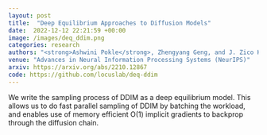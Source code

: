 ```yaml
---
layout: post
title:  "Deep Equilibrium Approaches to Diffusion Models"
date:  2022-12-12 22:21:59 +00:00
image: /images/deq_ddim.png
categories: research
authors: "<strong>Ashwini Pokle</strong>, Zhengyang Geng, and J. Zico Kolter"
venue: "Advances in Neural Information Processing Systems (NeurIPS)"
arxiv: https://arxiv.org/abs/2210.12867
code: https://github.com/locuslab/deq-ddim
---
```

We write the sampling process of DDIM as a deep equilibrium model. This allows us to do fast parallel sampling of DDIM by batching the workload, and enables use of memory efficient O(1) implicit gradients to backprop through the diffusion chain.